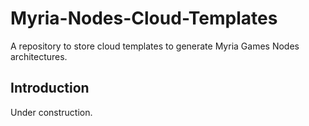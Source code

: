 # Myria-Nodes-Cloud-Templates
A repository to store cloud templates to generate Myria Games Nodes architectures.

## Introduction
Under construction.